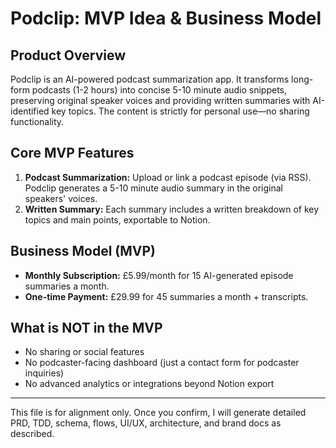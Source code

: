 # Podclip: MVP Idea & Business Model

## Product Overview
Podclip is an AI-powered podcast summarization app. It transforms long-form podcasts (1-2 hours) into concise 5-10 minute audio snippets, preserving original speaker voices and providing written summaries with AI-identified key topics. The content is strictly for personal use—no sharing functionality.

## Core MVP Features
1. **Podcast Summarization:** Upload or link a podcast episode (via RSS). Podclip generates a 5-10 minute audio summary in the original speakers' voices.
2. **Written Summary:** Each summary includes a written breakdown of key topics and main points, exportable to Notion.

## Business Model (MVP)
- **Monthly Subscription:** £5.99/month for 15 AI-generated episode summaries a month.
- **One-time Payment:** £29.99 for 45 summaries a month + transcripts.

## What is NOT in the MVP
- No sharing or social features
- No podcaster-facing dashboard (just a contact form for podcaster inquiries)
- No advanced analytics or integrations beyond Notion export

---

This file is for alignment only. Once you confirm, I will generate detailed PRD, TDD, schema, flows, UI/UX, architecture, and brand docs as described. 